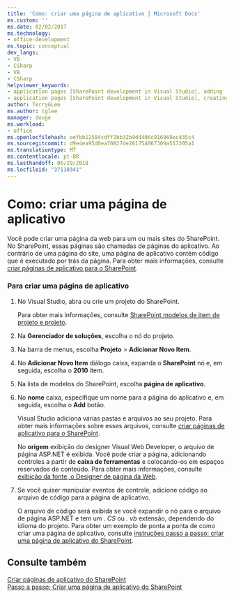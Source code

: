 ```yaml
---
title: 'Como: criar uma página de aplicativo | Microsoft Docs'
ms.custom: ''
ms.date: 02/02/2017
ms.technology:
- office-development
ms.topic: conceptual
dev_langs:
- VB
- CSharp
- VB
- CSharp
helpviewer_keywords:
- application pages [SharePoint development in Visual Studio], adding
- application pages [SharePoint development in Visual Studio], creating
author: TerryGLee
ms.author: tglee
manager: douge
ms.workload:
- office
ms.openlocfilehash: eefbb12584cdff2bb32b9d4406c916969ec435c4
ms.sourcegitcommit: d9e4ea95d0ea70827de281754067309a517205a1
ms.translationtype: MT
ms.contentlocale: pt-BR
ms.lasthandoff: 06/29/2018
ms.locfileid: "37118341"
---
```

# <a name="how-to-create-an-application-page"></a>Como: criar uma página de aplicativo
  Você pode criar uma página da web para um ou mais sites do SharePoint. No SharePoint, essas páginas são chamadas de páginas do aplicativo. Ao contrário de uma página do site, uma página de aplicativo contém código que é executado por trás da página. Para obter mais informações, consulte [criar páginas de aplicativo para o SharePoint](../sharepoint/creating-application-pages-for-sharepoint.md).  
  
### <a name="to-create-an-application-page"></a>Para criar uma página de aplicativo  
  
1.  No Visual Studio, abra ou crie um projeto do SharePoint.  
  
     Para obter mais informações, consulte [SharePoint modelos de item de projeto e projeto](../sharepoint/sharepoint-project-and-project-item-templates.md).  
  
2.  Na **Gerenciador de soluções**, escolha o nó do projeto.  
  
3.  Na barra de menus, escolha **Projeto** > **Adicionar Novo Item**.  
  
4.  No **Adicionar Novo Item** diálogo caixa, expanda o **SharePoint** nó e, em seguida, escolha o **2010** item.  
  
5.  Na lista de modelos do SharePoint, escolha **página de aplicativo**.  
  
6.  No **nome** caixa, especifique um nome para a página do aplicativo e, em seguida, escolha o **Add** botão.  
  
     Visual Studio adiciona várias pastas e arquivos ao seu projeto. Para obter mais informações sobre esses arquivos, consulte [criar páginas de aplicativo para o SharePoint](../sharepoint/creating-application-pages-for-sharepoint.md).  
  
     No **origem** exibição do designer Visual Web Developer, o arquivo de página ASP.NET é exibida. Você pode criar a página, adicionando controles a partir de **caixa de ferramentas** e colocando-os em espaços reservados de conteúdo. Para obter mais informações, consulte [exibição da fonte, o Designer de página da Web](http://msdn.microsoft.com/en-us/5911396b-fe51-4150-9ff1-b085f812862f).  
  
7.  Se você quiser manipular eventos de controle, adicione código ao arquivo de código para a página de aplicativo.  
  
     O arquivo de código será exibida se você expandir o nó para o arquivo de página ASP.NET e tem um *. CS* ou *. vb* extensão, dependendo do idioma do projeto. Para obter um exemplo de ponta a ponta de como criar uma página de aplicativo, consulte [instruções passo a passo: criar uma página de aplicativo do SharePoint](../sharepoint/walkthrough-creating-a-sharepoint-application-page.md).  
  
## <a name="see-also"></a>Consulte também
 [Criar páginas de aplicativo do SharePoint](../sharepoint/creating-application-pages-for-sharepoint.md)   
 [Passo a passo: Criar uma página de aplicativo do SharePoint](../sharepoint/walkthrough-creating-a-sharepoint-application-page.md)  
  
